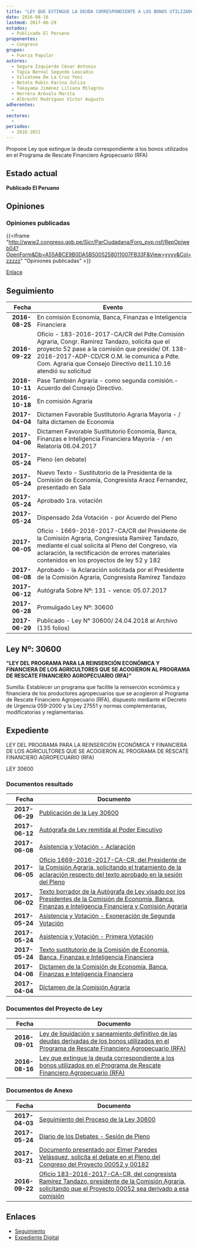 ```yaml
---
title: "LEY QUE EXTINGUE LA DEUDA CORRESPONDIENTE A LOS BONOS UTILIZADOS EN EL PROGRAMA DE RESCATE FINANCIERO AGROPECUARIO (RFA)"
date: 2016-08-16
lastmod: 2017-06-29
estados: 
  - Publicado El Peruano
proponentes: 
  - Congreso
grupos: 
  - Fuerza Popular
autores: 
  - Segura Izquierdo César Antonio
  - Tapia Bernal Segundo Leocadio
  - Vilcatoma De La Cruz Yeni
  - Beteta Rubín Karina Juliza
  - Takayama Jiménez Liliana Milagros
  - Herrera Arévalo Marita
  - Albrecht Rodríguez Víctor Augusto
adherentes: 
  - 
sectores: 
  - 
periodos: 
  - 2016-2021
---
```


Propone Ley que extingue la deuda correspondiente a los bonos utilizados en el Programa de Rescate Financiero Agropecuario (RFA)


## Estado actual

**Publicado El Peruano**

## Opiniones

### Opiniones publicadas

{{<iframe "http://www2.congreso.gob.pe/Sicr/ParCiudadana/Foro_pvp.nsf/RepOpiweb04?OpenForm&Db=A55ABCE9B0DA5B5005258011007FB33F&View=yyyy&Col=zzzzz" "Opiniones publicadas" >}}

[Enlace](http://www2.congreso.gob.pe/Sicr/ParCiudadana/Foro_pvp.nsf/RepOpiweb04?OpenForm&Db=A55ABCE9B0DA5B5005258011007FB33F&View=yyyy&Col=zzzzz)

## Seguimiento

| Fecha | Evento |
|------:|--------|
| **2016-08-25** | En comisión Economía, Banca, Finanzas e Inteligencia Financiera|
| **2016-09-22** | Oficio - 183-2016-2017-CA/CR del Pdte.Comisión Agraria, Congr. Ramirez Tandazo, solicita que el proyecto 52 pase a la comisión que preside/ Of. 138-2016-2017-ADP-CD/CR O.M. le comunica a Pdte. Com. Agraria que Consejo Directivo de11.10.16 atendió su solicitud|
| **2016-10-11** | Pase También Agraria - como segunda comisión.- Acuerdo del Consejo Directivo.|
| **2016-10-18** | En comisión Agraria|
| **2017-04-04** | Dictamen Favorable Sustitutorio Agraria Mayoria - / falta dictamen de Economía|
| **2017-04-06** | Dictamen Favorable Sustitutorio Economía, Banca, Finanzas e Inteligencia Financiera Mayoria - / en Relatoría 06.04.2017|
| **2017-05-24** | Pleno (en debate)|
| **2017-05-24** | Nuevo Texto - Sustitutorio de la Presidenta de la Comisión de Economía, Congresista Araoz Fernandez, presentado en Sala|
| **2017-05-24** | Aprobado 1ra. votación|
| **2017-05-24** | Dispensado 2da Votación - por Acuerdo del Pleno|
| **2017-06-05** | Oficio - 1669-2016-2017-CA/CR del Presidente de la Comisión Agraria, Congresista Ramírez Tandazo, mediante el cual solicita al Pleno del Congreso, vía aclaración, la rectificación de errores materiales contenidos en los proyectos de ley 52 y 182|
| **2017-06-08** | Aprobado - la Aclaración solicitada por el Presidente de la Comisión Agraria, Congresista Ramírez Tandazo|
| **2017-06-12** | Autógrafa Sobre Nº: 131 - vence: 05.07.2017|
| **2017-06-28** | Promulgado Ley Nº: 30600|
| **2017-06-29** | Publicado - Ley N° 30600/ 24.04.2018 al Archivo (135 folios)|

## Ley Nº: 30600

**"LEY DEL PROGRAMA PARA LA REINSERCIÓN ECONÓMICA Y FINANCIERA DE LOS AGRICULTORES QUE SE ACOGIERON AL PROGRAMA DE RESCATE FINANCIERO AGROPECUARIO (RFA)"**

Sumilla: Establecer un programa que facilite la reinserción económica y financiera de los productores agropecuarios que se acogieron al Programa de Rescate Financiero Agropecuario (RFA), dispuesto mediante el Decreto de Urgencia 059-2000 y la Ley 27551 y normas complementarias, modificatorias y reglamentarias.


## Expediente

LEY DEL PROGRAMA PARA LA REINSERCIÓN ECONÓMICA Y FINANCIERA DE LOS AGRICULTORES QUE SE ACOGIERON AL PROGRAMA DE RESCATE FINANCIERO AGROPECUARIO (RFA)

LEY 30600


### Documentos resultado

| Fecha | Documento |
|------:|--------|
| **2017-06-29** | [Publicación de la Ley 30600](http://www.leyes.congreso.gob.pe/Documentos/2016_2021/ADLP/Normas_Legales/30600-LEY.pdf) |
| **2017-06-12** | [Autógrafa de Ley remitida al Poder Ejecutivo](http://www.leyes.congreso.gob.pe/Documentos/2016_2021/ADLP/Texto_Aprobado/AU0005220170612.pdf) |
| **2017-06-08** | [Asistencia y Votación - Aclaración](http://www.leyes.congreso.gob.pe/Documentos/2016_2021/Asistencia_y_Votacion/Proyectos_de_Ley/AV0005220170608.pdf) |
| **2017-06-05** | [Oficio 1669-2016-2017-CA-CR, del Presidente de la Comisión Agraria, solicitando el tratamiento de la aclaración respecto del texto aprobado en la sesión del Pleno](http://www.leyes.congreso.gob.pe/Documentos/2016_2021/Oficios/Comisiones_Ordinarias/OFICIO-1669-2016-2017-CA-CR.pdf) |
| **2017-06-02** | [Texto borrador de la Autógrafa de Ley visado por los Presidentes de la Comisión de Economía, Banca, Finanzas e Inteligencia Financiera y Comisión Agraria](http://www.leyes.congreso.gob.pe/Documentos/2016_2021/Texto_Borrador_de_Autografa/BAU0005220170602.pdf) |
| **2017-05-24** | [Asistencia y Votación - Exoneración de Segunda Votación](http://www.leyes.congreso.gob.pe/Documentos/2016_2021/Asistencia_y_Votacion/Proyectos_de_Ley/Exoneracion_de_Segunda_Votacion/ESV0005220170524.pdf) |
| **2017-05-24** | [Asistencia y Votación - Primera Votación](http://www.leyes.congreso.gob.pe/Documentos/2016_2021/Asistencia_y_Votacion/Proyectos_de_Ley/AV0005220170524.pdf) |
| **2017-05-24** | [Texto sustitutorio de la Comisión de Economía, Banca, Finanzas e Inteligencia Financiera](http://www.leyes.congreso.gob.pe/Documentos/2016_2021/Texto_Sustitutorio/Proyectos_de_Ley/TS0005220170524.pdf) |
| **2017-04-06** | [Dictamen de la Comisión de Economía, Banca, Finanzas e Inteligencia Financiera](http://www.leyes.congreso.gob.pe/Documentos/2016_2021/Dictamenes/Proyectos_de_Ley/00052DC09MAY20170406.PDF) |
| **2017-04-04** | [Dictamen de la Comisión Agraria](http://www.leyes.congreso.gob.pe/Documentos/2016_2021/Dictamenes/Proyectos_de_Ley/00052DC01MAY20170404..pdf) |

### Documentos del Proyecto de Ley

| Fecha | Documento |
|------:|--------|
| **2016-09-01** | [Ley de liquidación y saneamiento definitivo de las deudas derivadas de los bonos utilizados en el Programa de Rescate Financiero Agropecuario (RFA)](http://www.leyes.congreso.gob.pe/Documentos/2016_2021/Proyectos_de_Ley_y_de_Resoluciones_Legislativas/PL0018220160901..pdf) |
| **2016-08-16** | [Ley que extingue la deuda correspondiente a los bonos utilizados en el Programa de Rescate Financiero Agropecuario (RFA)](http://www.leyes.congreso.gob.pe/Documentos/2016_2021/Proyectos_de_Ley_y_de_Resoluciones_Legislativas/PL00052_20160816.pdf) |

### Documentos de Anexo

| Fecha | Documento |
|------:|--------|
| **2017-04-03** | [Seguimiento del Proceso de la Ley 30600](http://www.leyes.congreso.gob.pe/Documentos/2016_2021/Seguimiento_de_Proyectos_de_Ley/00052PL20180403.pdf) |
| **2017-05-24** | [Diario de los Debates - Sesión de Pleno](http://www.leyes.congreso.gob.pe/Documentos/2016_2021/ADLP/Diario_Debates/30600_DD.pdf) |
| **2017-03-21** | [Documento presentado por Elmer Paredes Velásquez, solicita el debate en el Pleno del Congreso del Proyecto 00052 y 00182](http://www.leyes.congreso.gob.pe/Documentos/2016_2021/Oficios/Otras_Instituciones/ELMER-PAREDES-VELASUQEZ.pdf) |
| **2016-09-22** | [Oficio 183-2016-2017-CA-CR, del congresista Ramírez Tandazo, presidente de la Comisión Agraria, solicitando que el Proyecto 00052 sea derivado a esa comisión](http://www.leyes.congreso.gob.pe/Documentos/2016_2021/Oficios/Comisiones_Ordinarias/OFICIO-183-2016-2017-CA-CR...pdf) |

## Enlaces 

- [Seguimiento](http://www2.congreso.gob.pe/Sicr/TraDocEstProc/CLProLey2016.nsf/f7fff46988ca05b1052578e100829cc7/7c9a1eab1ab23e78052580110079f7c8?OpenDocument)
- [Expediente Digital](http://www2.congreso.gob.pehttp://www2.congreso.gob.pe/Sicr/TraDocEstProc/CLProLey2016.nsf/f7fff46988ca05b1052578e100829cc7/7c9a1eab1ab23e78052580110079f7c8?OpenDocument&Click=05257FB7005EB655.eb71d0cf91d8294e05256cdf006b5706/$Body/0.1C6C)
